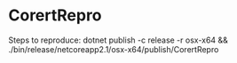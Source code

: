 # CorertRepro

Steps to reproduce:
dotnet publish -c release -r osx-x64 && ./bin/release/netcoreapp2.1/osx-x64/publish/CorertRepro
